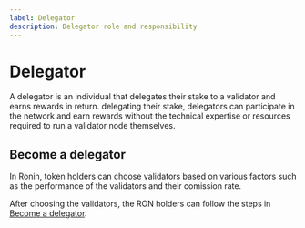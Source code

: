 ```yaml
---
label: Delegator
description: Delegator role and responsibility
---
```


# Delegator

A delegator is an individual that delegates their stake to a validator and earns rewards in return. delegating their stake, delegators can participate in the network and earn rewards without the technical expertise or resources required to run a validator node themselves.


## Become a delegator

In Ronin, token holders can choose validators based on various factors such as the performance of the validators and their comission rate.

After choosing the validators, the RON holders can follow the steps in [Become a delegator](./../../delegators/onboarding/become-delegator.md).

